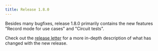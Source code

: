 ```yaml
---
title: Release 1.8.0
---
```


Besides many bugfixes, release 1.8.0 primarily contains the new features "Record mode for use cases" and "Circuit tests".

Check out the [release letter](/docs/releases/release-1.8.0/index.html)
for a more in-depth description of what has changed with the new release.
